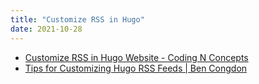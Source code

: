 ```yaml
---
title: "Customize RSS in Hugo"
date: 2021-10-28
---
```


- [Customize RSS in Hugo Website - Coding N Concepts](https://codingnconcepts.com/hugo/custom-rss-feed-hugo/)
- [Tips for Customizing Hugo RSS Feeds | Ben Congdon](https://benjamincongdon.me/blog/2020/01/14/Tips-for-Customizing-Hugo-RSS-Feeds/)
<!--more-->
